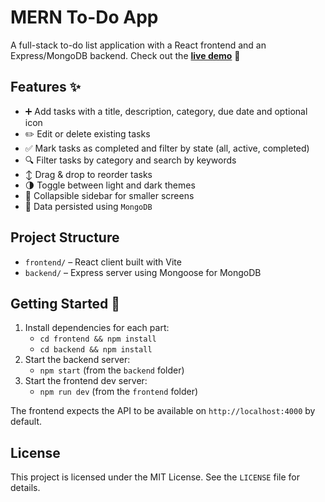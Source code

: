 # MERN To-Do App

A full-stack to-do list application with a React frontend and an Express/MongoDB backend. Check out the **[live demo](https://js-todo-app-ry7r.onrender.com/)** 🚀

## Features ✨

- ➕ Add tasks with a title, description, category, due date and optional icon
- ✏️ Edit or delete existing tasks
- ✅ Mark tasks as completed and filter by state (all, active, completed)
- 🔍 Filter tasks by category and search by keywords
- ↕️ Drag & drop to reorder tasks
- 🌗 Toggle between light and dark themes
- 📱 Collapsible sidebar for smaller screens
- 💾 Data persisted using `MongoDB`

## Project Structure

- `frontend/` – React client built with Vite
- `backend/` – Express server using Mongoose for MongoDB

## Getting Started 🚀

1. Install dependencies for each part:
   - `cd frontend && npm install`
   - `cd backend && npm install`
2. Start the backend server:
   - `npm start` (from the `backend` folder)
3. Start the frontend dev server:
   - `npm run dev` (from the `frontend` folder)

The frontend expects the API to be available on `http://localhost:4000` by default.

## License

This project is licensed under the MIT License. See the `LICENSE` file for details.
